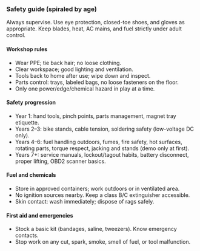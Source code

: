 ### Safety guide (spiraled by age)

Always supervise. Use eye protection, closed-toe shoes, and gloves as appropriate. Keep blades, heat, AC mains, and fuel strictly under adult control.

#### Workshop rules
- Wear PPE; tie back hair; no loose clothing.
- Clear workspace; good lighting and ventilation.
- Tools back to home after use; wipe down and inspect.
- Parts control: trays, labeled bags, no loose fasteners on the floor.
- Only one power/edge/chemical hazard in play at a time.

#### Safety progression
- Year 1: hand tools, pinch points, parts management, magnet tray etiquette.
- Years 2–3: bike stands, cable tension, soldering safety (low-voltage DC only).
- Years 4–6: fuel handling outdoors, fumes, fire safety, hot surfaces, rotating parts, torque respect, jacking and stands (demo only at first).
- Years 7+: service manuals, lockout/tagout habits, battery disconnect, proper lifting, OBD2 scanner basics.

#### Fuel and chemicals
- Store in approved containers; work outdoors or in ventilated area.
- No ignition sources nearby. Keep a class B/C extinguisher accessible.
- Skin contact: wash immediately; dispose of rags safely.

#### First aid and emergencies
- Stock a basic kit (bandages, saline, tweezers). Know emergency contacts.
- Stop work on any cut, spark, smoke, smell of fuel, or tool malfunction.

